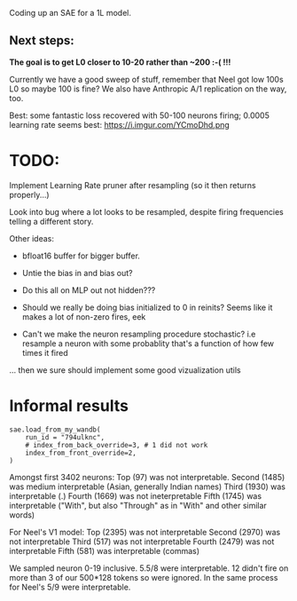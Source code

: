 Coding up an SAE for a 1L model.

<h2> Next steps: </h2>
<b> The goal is to get L0 closer to 10-20 rather than ~200 :-( !!! </b>

Currently we have a good sweep of stuff, remember that Neel got low 100s L0 so maybe 100 is fine? We also have Anthropic A/1 replication on the way, too.

Best: some fantastic loss recovered with 50-100 neurons firing; 0.0005 learning rate seems best: https://i.imgur.com/YCmoDhd.png

# TODO: 

Implement Learning Rate pruner after resampling (so it then returns properly...)

Look into bug where a lot looks to be resampled, despite firing frequencies telling a different story.

Other ideas:

* bfloat16 buffer for bigger buffer.

* Untie the bias in and bias out?

* Do this all on MLP out not hidden???

* Should we really be doing bias initialized to 0 in reinits? Seems like it makes a lot of non-zero fires, eek

* Can't we make the neuron resampling procedure stochastic? i.e resample a neuron with some probablity that's a function of how few times it fired

... then we sure should implement some good vizualization utils

# Informal results 

```
sae.load_from_my_wandb(
    run_id = "794ulknc",
    # index_from_back_override=3, # 1 did not work
    index_from_front_override=2,
)
```

Amongst first 3402 neurons:
Top (97) was not interpretable.
Second (1485) was medium interpretable (Asian, generally Indian names)
Third (1930) was interpretable (.)
Fourth (1669) was not ineterpretable
Fifth (1745) was interpretable ("With", but also "Through" as in "With" and other similar words)

For Neel's V1 model:
Top (2395) was not interpretable
Second (2970) was not interpretable
Third (517) was not interpretable
Fourth (2479) was not interpretable
Fifth (581) was interpretable (commas)

We sampled neuron 0-19 inclusive. 5.5/8 were interpretable. 12 didn't fire on more than 3 of our 500*128 tokens so were ignored. In the same process for Neel's 5/9 were interpretable.